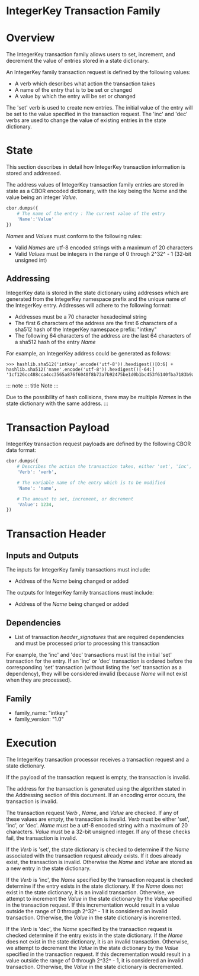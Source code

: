 # IntegerKey Transaction Family

# Overview

<!--
  Licensed under Creative Commons Attribution 4.0 International License
  https://creativecommons.org/licenses/by/4.0/
-->

The IntegerKey transaction family allows users to set, increment, and
decrement the value of entries stored in a state dictionary.

An IntegerKey family transaction request is defined by the following
values:

-   A verb which describes what action the transaction takes
-   A name of the entry that is to be set or changed
-   A value by which the entry will be set or changed

The \'set\' verb is used to create new entries. The initial value of the
entry will be set to the value specified in the transaction request. The
\'inc\' and \'dec\' verbs are used to change the value of existing
entries in the state dictionary.

# State

This section describes in detail how IntegerKey transaction information
is stored and addressed.

The address values of IntegerKey transaction family entries are stored
in state as a CBOR encoded dictionary, with the key being the *Name* and
the value being an integer *Value*.

``` python
cbor.dumps({
    # The name of the entry : The current value of the entry
    'Name':'Value'
})
```

*Names* and *Values* must conform to the following rules:

-   Valid *Names* are utf-8 encoded strings with a maximum of 20
    characters
-   Valid *Values* must be integers in the range of 0 through 2^32^ - 1
    (32-bit unsigned int)

## Addressing

IntegerKey data is stored in the state dictionary using addresses which
are generated from the IntegerKey namespace prefix and the unique name
of the IntegerKey entry. Addresses will adhere to the following format:

-   Addresses must be a 70 character hexadecimal string
-   The first 6 characters of the address are the first 6 characters of
    a sha512 hash of the IntegerKey namespace prefix: \"intkey\"
-   The following 64 characters of the address are the last 64
    characters of a sha512 hash of the entry *Name*

For example, an IntegerKey address could be generated as follows:

``` pycon
>>> hashlib.sha512('intkey'.encode('utf-8')).hexdigest()[0:6] + hashlib.sha512('name'.encode('utf-8')).hexdigest()[-64:]
'1cf126cc488cca4cc3565a876f6040f8b73a7b92475be1d0b1bc453f6140fba7183b9a'
```

::: note
::: title
Note
:::

Due to the possibility of hash collisions, there may be multiple *Names*
in the state dictionary with the same address.
:::

# Transaction Payload

IntegerKey transaction request payloads are defined by the following
CBOR data format:

``` python
cbor.dumps({
    # Describes the action the transaction takes, either 'set', 'inc', or 'dec'
    'Verb': 'verb',

    # The variable name of the entry which is to be modified
    'Name': 'name',

    # The amount to set, increment, or decrement
    'Value': 1234,
})
```

# Transaction Header

## Inputs and Outputs

The inputs for IntegerKey family transactions must include:

-   Address of the *Name* being changed or added

The outputs for IntegerKey family transactions must include:

-   Address of the *Name* being changed or added

## Dependencies

-   List of transaction *header_signatures* that are required
    dependencies and must be processed prior to processing this
    transaction

For example, the \'inc\' and \'dec\' transactions must list the initial
\'set\' transaction for the entry. If an \'inc\' or \'dec\' transaction
is ordered before the corresponding \'set\' transaction (without listing
the \'set\' transaction as a dependency), they will be considered
invalid (because *Name* will not exist when they are processed).

## Family

-   family_name: \"intkey\"
-   family_version: \"1.0\"

# Execution

The IntegerKey transaction processor receives a transaction request and
a state dictionary.

If the payload of the transaction request is empty, the transaction is
invalid.

The address for the transaction is generated using the algorithm stated
in the Addressing section of this document. If an encoding error occurs,
the transaction is invalid.

The transaction request *Verb* , *Name*, and *Value* are checked. If any
of these values are empty, the transaction is invalid. *Verb* must be
either \'set\', \'inc\', or \'dec\'. *Name* must be a utf-8 encoded
string with a maximum of 20 characters. *Value* must be a 32-bit
unsigned integer. If any of these checks fail, the transaction is
invalid.

If the *Verb* is \'set\', the state dictionary is checked to determine
if the *Name* associated with the transaction request already exists. If
it does already exist, the transaction is invalid. Otherwise the *Name*
and *Value* are stored as a new entry in the state dictionary.

If the *Verb* is \'inc\', the *Name* specified by the transaction
request is checked determine if the entry exists in the state
dictionary. If the *Name* does not exist in the state dictionary, it is
an invalid transaction. Otherwise, we attempt to increment the *Value*
in the state dictionary by the *Value* specified in the transaction
request. If this incrementation would result in a value outside the
range of 0 through 2^32^ - 1 it is considered an invalid transaction.
Otherwise, the *Value* in the state dictionary is incremented.

If the *Verb* is \'dec\', the *Name* specified by the transaction
request is checked determine if the entry exists in the state
dictionary. If the *Name* does not exist in the state dictionary, it is
an invalid transaction. Otherwise, we attempt to decrement the *Value*
in the state dictionary by the *Value* specified in the transaction
request. If this decrementation would result in a value outside the
range of 0 through 2^32^ - 1, it is considered an invalid transaction.
Otherwise, the *Value* in the state dictionary is decremented.
